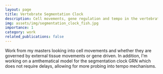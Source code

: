 ```yaml
---
layout: page
title: Vertebrate Segmentation Clock
description: Cell movements, gene regulation and tempo in the vertebrate segmentation clock.
img: assets/img/segmentation_clock_fish.jpg
importance: 1
category: work
related_publications: false
---
```

Work from my masters looking into cell movements and whether they are governed by external tissue movements or gene driven. In addition, I'm working on a amthematical model for the segmentation clock GRN which does not require delays, allowing for more probing into tempo mechanisms.
